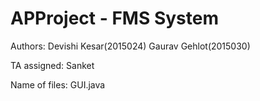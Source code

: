 # APProject - FMS System

Authors: Devishi Kesar(2015024)
         Gaurav Gehlot(2015030)
         
TA assigned: Sanket

Name of files:
GUI.java
